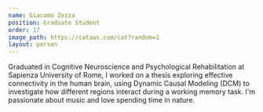 ```yaml
---
name: Giacomo Zezza
position: Graduate Student
order: 17
image_path: https://cataas.com/cat?random=1
layout: person
---
```

Graduated in Cognitive Neuroscience and Psychological Rehabilitation at Sapienza University of Rome, I worked on a thesis exploring effective connectivity in the human brain, using Dynamic Causal Modeling (DCM) to investigate how different regions interact during a working memory task. I'm passionate about music and love spending time in nature.